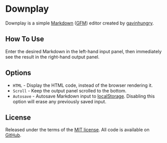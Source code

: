 Downplay
========
Downplay is a simple [Markdown](http://daringfireball.net/projects/markdown/)
([GFM](https://help.github.com/articles/github-flavored-markdown)) editor
created by [gavinhungry](https://twitter.com/gavinhungry).

How To Use
----------
Enter the desired Markdown in the left-hand input panel, then immediately see
the result in the right-hand output panel.

Options
-------
- `HTML` - Display the HTML code, instead of the browser rendering it.
- `Scroll` - Keep the output panel scrolled to the bottom.
- `Autosave` - Autosave Markdown input to [localStorage](https://developer.mozilla.org/en-US/docs/Web/Guide/API/DOM/Storage).
  Disabling this option will erase any previously saved input.

License
-------
Released under the terms of the [MIT license](http://tldrlegal.com/license/mit-license).
All code is available on [GitHub](https://github.com/gavinhungry/downplay).

